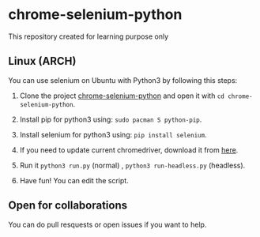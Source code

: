 ﻿# chrome-selenium-python
This repository created for learning purpose only

## Linux (ARCH)

You can use selenium on Ubuntu with Python3 by following this steps:

1) Clone the project [chrome-selenium-python](https://github.com/hanatakaruki/chrome-selenium-python.git) and open it with `cd chrome-selenium-python`.

2) Install pip for python3 using:
`sudo pacman S python-pip`.

3) Install selenium for python3 using:
`pip install selenium`.

4) If you need to update current chromedriver, download it from [here](https://aur.archlinux.org/packages/chromedriver/).

5) Run it
`python3 run.py` (normal) ,
`python3 run-headless.py` (headless).

6) Have fun! You can edit the script.

## Open for collaborations
You can do pull resquests or open issues if you want to help.

